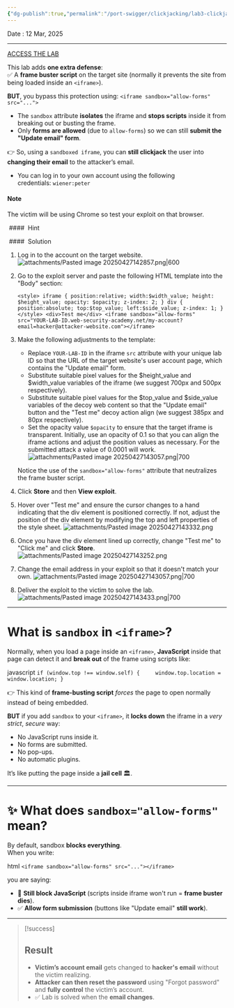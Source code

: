 ```yaml
---
{"dg-publish":true,"permalink":"/port-swigger/clickjacking/lab3-clickjacking-with-a-frame-buster-script/"}
---
```



Date : 12 Mar, 2025

---

[ACCESS THE LAB](https://portswigger.net/academy/labs/launch/71c2bcc46f11be8e063fa976c68b2383fb1dfd04c1be432086d3f030159f15ae?referrer=%2fweb-security%2fclickjacking%2flab-frame-buster-script)

This lab adds **one extra defense**:  
✅ A **frame buster script** on the target site (normally it prevents the site from being loaded inside an `<iframe>`).

**BUT**, you bypass this protection using:
`<iframe sandbox="allow-forms" src="...">`

- The `sandbox` attribute **isolates** the iframe and **stops scripts** inside it from breaking out or busting the frame.
- Only **forms are allowed** (due to `allow-forms`) so we can still **submit the "Update email" form**.
    

👉 So, using a `sandboxed iframe`, you can **still clickjack** the user into **changing their email** to the attacker’s email.

- You can log in to your own account using the following credentials: `wiener:peter`

#### Note

The victim will be using Chrome so test your exploit on that browser.

 ####  Hint


 ####  Solution

1. Log in to the account on the target website.
![attachments/Pasted image 20250427142857.png|600](/img/user/Cybersecurity/Pentesting/D16_12%20Mar/attachments/Pasted%20image%2020250427142857.png)

2. Go to the exploit server and paste the following HTML template into the "Body" section:
    
    `<style> iframe { position:relative; width:$width_value; height: $height_value; opacity: $opacity; z-index: 2; } div { position:absolute; top:$top_value; left:$side_value; z-index: 1; } </style> <div>Test me</div> <iframe sandbox="allow-forms" src="YOUR-LAB-ID.web-security-academy.net/my-account?email=hacker@attacker-website.com"></iframe>`
3. Make the following adjustments to the template:
    
    - Replace `YOUR-LAB-ID` in the iframe `src` attribute with your unique lab ID so that the URL of the target website's user account page, which contains the "Update email" form.
    - Substitute suitable pixel values for the $height_value and $width_value variables of the iframe (we suggest 700px and 500px respectively).
    - Substitute suitable pixel values for the $top_value and $side_value variables of the decoy web content so that the "Update email" button and the "Test me" decoy action align (we suggest 385px and 80px respectively).
    - Set the opacity value `$opacity` to ensure that the target iframe is transparent. Initially, use an opacity of 0.1 so that you can align the iframe actions and adjust the position values as necessary. For the submitted attack a value of 0.0001 will work.
![attachments/Pasted image 20250427143057.png|700](/img/user/Cybersecurity/Pentesting/D16_12%20Mar/attachments/Pasted%20image%2020250427143057.png)
    
    Notice the use of the `sandbox="allow-forms"` attribute that neutralizes the frame buster script.
4. Click **Store** and then **View exploit**.
5. Hover over "Test me" and ensure the cursor changes to a hand indicating that the div element is positioned correctly. If not, adjust the position of the div element by modifying the top and left properties of the style sheet.
![attachments/Pasted image 20250427143332.png](/img/user/Cybersecurity/Pentesting/D16_12%20Mar/attachments/Pasted%20image%2020250427143332.png)
6. Once you have the div element lined up correctly, change "Test me" to "Click me" and click **Store**.
![attachments/Pasted image 20250427143252.png](/img/user/Cybersecurity/Pentesting/D16_12%20Mar/attachments/Pasted%20image%2020250427143252.png)
7. Change the email address in your exploit so that it doesn't match your own.
![attachments/Pasted image 20250427143057.png|700](/img/user/Cybersecurity/Pentesting/D16_12%20Mar/attachments/Pasted%20image%2020250427143057.png)
8. Deliver the exploit to the victim to solve the lab.
![attachments/Pasted image 20250427143433.png|700](/img/user/Cybersecurity/Pentesting/D16_12%20Mar/attachments/Pasted%20image%2020250427143433.png)

---
# What is `sandbox` in `<iframe>`?

Normally, when you load a page inside an `<iframe>`, **JavaScript** inside that page can detect it and **break out** of the frame using scripts like:

javascript
`if (window.top !== window.self) {     window.top.location = window.location; }`

👉 This kind of **frame-busting script** _forces_ the page to open normally instead of being embedded.

**BUT** if you add `sandbox` to your `<iframe>`, it **locks down** the iframe in a _very strict_, _secure_ way:

- No JavaScript runs inside it.
- No forms are submitted.
- No pop-ups.
- No automatic plugins.

It’s like putting the page inside a **jail cell** 🏛️.

---

# ✨ What does `sandbox="allow-forms"` mean?

By default, sandbox **blocks everything**.  
When you write:

html
`<iframe sandbox="allow-forms" src="..."></iframe>`

you are saying:

- 🛑 **Still block JavaScript** (scripts inside iframe won't run = **frame buster dies**).
- ✅ **Allow form submission** (buttons like "Update email" **still work**).

---


> [!success]
> ## Result
> 
> - **Victim’s account email** gets changed to **hacker's email** without the victim realizing.
> - **Attacker can then reset the password** using "Forgot password" and **fully control** the victim’s account.
> - ✅ Lab is solved when the **email changes**.
